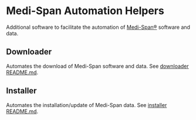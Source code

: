 # Medi-Span Automation Helpers

Additional software to facilitate the automation of [Medi-Span®](https://www.wolterskluwer.com/en/solutions/medi-span) software and data.
## Downloader

Automates the download of Medi-Span software and data. See [downloader README.md](downloader/README.md).

## Installer

Automates the installation/update of Medi-Span data. See [installer README.md](installer/README.md).